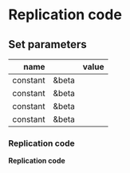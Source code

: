 # Replication code

## Set parameters

| name |            |  value |
| ---: | ---------: | ------: |
| constant | &beta |  |
| constant | &beta |  |
| constant | &beta |  |
| constant | &beta |  |


### Replication code

**Replication code**
